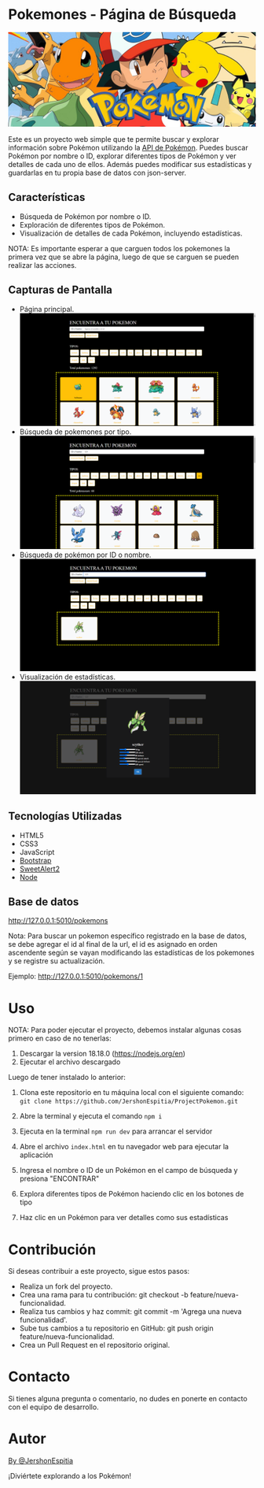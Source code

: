 # Pokemones - Página de Búsqueda

![Pokemones](./img/portada.jpeg)

Este es un proyecto web simple que te permite buscar y explorar información sobre Pokémon utilizando la [API de Pokémon](https://pokeapi.co/). Puedes buscar Pokémon por nombre o ID, explorar diferentes tipos de Pokémon y ver detalles de cada uno de ellos. Además puedes modificar sus estadísticas y guardarlas en tu propia base de datos con json-server.

## Características

- Búsqueda de Pokémon por nombre o ID.
- Exploración de diferentes tipos de Pokémon.
- Visualización de detalles de cada Pokémon, incluyendo estadísticas.

NOTA: Es importante esperar a que carguen todos los pokemones la primera vez que se abre la página, luego de que se carguen se pueden realizar las acciones.

## Capturas de Pantalla

- Página principal.
![Captura de pantalla 1](./img/ss1.png)
- Búsqueda de pokemones por tipo.
![Captura de pantalla 2](./img/ss2.png)
- Búsqueda de pokémon por ID o nombre.
![Captura de pantalla 3](./img/ss3.png)
- Visualización de estadísticas.
![Captura de pantalla 4](./img/ss4.png)

## Tecnologías Utilizadas

- HTML5
- CSS3
- JavaScript
- [Bootstrap](https://getbootstrap.com/)
- [SweetAlert2](https://sweetalert2.github.io/)
- [Node](https://nodejs.org/es)

## Base de datos

http://127.0.0.1:5010/pokemons

Nota: Para buscar un pokemon específico registrado en la base de datos, se debe agregar el id al final de la url, el id es asignado en orden ascendente según se vayan modificando las estadísticas de los pokemones y se registre su actualización.

Ejemplo: http://127.0.0.1:5010/pokemons/1

#

# Uso

NOTA: Para poder ejecutar el proyecto, debemos instalar algunas cosas primero en caso de no tenerlas:
1. Descargar la version 18.18.0 (https://nodejs.org/en)
2. Ejecutar el archivo descargado

Luego de tener instalado lo anterior:

1. Clona este repositorio en tu máquina local con el siguiente comando: `git clone https://github.com/JershonEspitia/ProjectPokemon.git`

2. Abre la terminal y ejecuta el comando `npm i`

3. Ejecuta en la terminal `npm run dev` para arrancar el servidor

4. Abre el archivo `index.html` en tu navegador web para ejecutar la aplicación

5. Ingresa el nombre o ID de un Pokémon en el campo de búsqueda y presiona "ENCONTRAR"
6. Explora diferentes tipos de Pokémon haciendo clic en los botones de tipo
7. Haz clic en un Pokémon para ver detalles como sus estadísticas

#

# Contribución
Si deseas contribuir a este proyecto, sigue estos pasos:

- Realiza un fork del proyecto.
- Crea una rama para tu contribución: git checkout -b feature/nueva-funcionalidad.
- Realiza tus cambios y haz commit: git commit -m 'Agrega una nueva funcionalidad'.
- Sube tus cambios a tu repositorio en GitHub: git push origin feature/nueva-funcionalidad.
- Crea un Pull Request en el repositorio original.

#

# Contacto
Si tienes alguna pregunta o comentario, no dudes en ponerte en contacto con el equipo de desarrollo.

# Autor

[By @JershonEspitia](https://github.com/JershonEspitia)

¡Diviértete explorando a los Pokémon!
